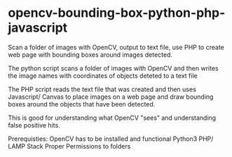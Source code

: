 # opencv-bounding-box-python-php-javascript
Scan a folder of images with OpenCV, output to text file, use PHP to create web page with bounding boxes around images detected.


The python script scans a folder of images with OpenCV and then writes the image names with coordinates of objects deteted to a text file

The PHP script reads the text file that was created and then uses Javascript/ Canvas to place images on a web page and draw bounding boxes around the objects that have been detected.

This is good for understanding what OpenCV "sees" and understanding false positive hits.

Prerequisties:
  OpenCV has to be installed and functional
  Python3
  PHP/ LAMP Stack
  Proper Permissions to folders
